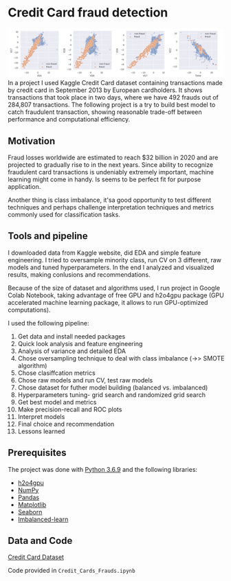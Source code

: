 # Credit Card fraud detection
![image](https://github.com/wostook/fraud-detection/blob/master/data/CC.JPG)
In a project I used Kaggle Credit Card dataset containing transactions made by credit card in September 2013 by European cardholders. It shows transactions that took place in two days, where we have 492 frauds out of 284,807 transactions. The following project is a try to build best model to catch fraudulent transaction, showing reasonable trade-off between performance and computational efficiency.

## Motivation 

Fraud losses worldwide are estimated to reach $32 billion in 2020 and are projected to gradually rise to in the next years. Since ability to recognize fraudulent card transactions is undeniably extremely important, machine learning might come in handy. Is seems to be perfect fit for purpose application. 

Another thing is class imbalance, it'sa good opportunity to test different techniques and perhaps challenge interpretation techniques and metrics commonly used for classification tasks. 

## Tools and pipeline 

I downloaded data from Kaggle website, did EDA and simple feature engineering. I tried to oversample minority class, run CV on 3 different, raw models and tuned hyperparameters. In the end I analyzed and visualized results, making conlusions and recommendations.

Because of the size of dataset and algorithms used, I run project in Google Colab Notebook, taking advantage of free GPU and h2o4gpu package (GPU accelerated machine learning package, it allows to run GPU-optimized computations).

I used the following pipeline:

1.	Get data and install needed packages
2.	Quick look analysis and feature engineering
3.	Analysis of variance and detailed EDA
4.  Chose oversampling technique to deal with class imbalance (->> SMOTE algorithm)
4.	Chose clasiffcation metrics
5.	Chose raw models and run CV, test raw models
6.	Chose dataset for futher model building (balanced vs. imbalanced)
7.	Hyperparameters tuning- grid search and randomized grid search
8.	Get best model and metrics
9.	Make precision-recall and ROC plots
10. Interpret models
11. Final choice and recommendation
12. Lessons learned

## Prerequisites

The project was done with [Python 3.6.9](https://www.python.org/downloads/release/python-369/) and the following libraries:

- [h2o4gpu](https://pypi.org/project/h2o4gpu/)
- [NumPy](http://www.numpy.org/)
- [Pandas](http://pandas.pydata.org)
- [Matplotlib](http://matplotlib.org/)
- [Seaborn](https://seaborn.pydata.org/)
- [Imbalanced-learn](https://pypi.org/project/imbalanced-learn/)

## Data and Code

[Credit Card Dataset](https://www.kaggle.com/mlg-ulb/creditcardfraud)

Code provided in `Credit_Cards_Frauds.ipynb`
